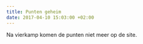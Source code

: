 ```yaml
---
title: Punten geheim
date: 2017-04-10 15:03:00 +02:00
---
```

Na vierkamp komen de punten niet meer op de site.

